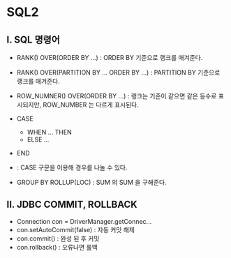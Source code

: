 # SQL2

## I. SQL 명령어

- RANK() OVER(ORDER BY ...) : ORDER BY 기준으로 랭크를 매겨준다.
- RANK() OVER(PARTITION BY ... ORDER BY ...) : PARTITION BY 기준으로 랭크를 매겨준다.

- ROW_NUMNER() OVER(ORDER BY ...) : 랭크는 기준이 같으면 같은 등수로 표시되지만, ROW_NUMBER 는 다르게 표시된다.

- CASE
  - WHEN ... THEN
  - ELSE ...
- END
- : CASE 구문을 이용해 경우를 나눌 수 있다.
- GROUP BY ROLLUP(LOC) : SUM 의 SUM 을 구해준다.



## II. JDBC COMMIT, ROLLBACK

- Connection con = DriverManager.getConnec...
- con.setAutoCommit(false) : 자동 커밋 해제
- con.commit() : 완성 된 후 커밋
- con.rollback() : 오류나면 롤백